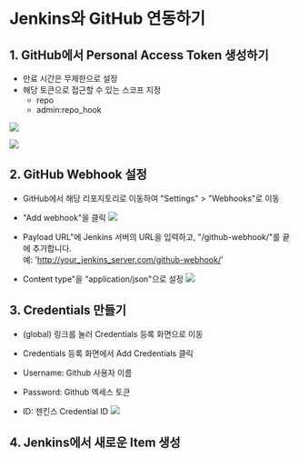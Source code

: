 # Jenkins와 GitHub 연동하기

## 1. GitHub에서 Personal Access Token 생성하기
- 만료 시간은 무제한으로 설정
- 해당 토큰으로 접근할 수 있는 스코프 지정
  - repo
  - admin:repo_hook

![](https://github.com/dididiri1/TIL/blob/main/Jnekins/images/03_01.png?raw=true)

![](https://github.com/dididiri1/TIL/blob/main/Jnekins/images/03_02.png?raw=true)



## 2. GitHub Webhook 설정
- GitHub에서 해당 리포지토리로 이동하여 "Settings" > "Webhooks"로 이동
- "Add webhook"을 클릭
![](https://github.com/dididiri1/TIL/blob/main/Jnekins/images/03_03.png?raw=true)

- Payload URL"에 Jenkins 서버의 URL을 입력하고, "/github-webhook/"를 끝에 추가합니다.   
 예: 'http://your_jenkins_server.com/github-webhook/'
- Content type"을 "application/json"으로 설정
![](https://github.com/dididiri1/TIL/blob/main/Jnekins/images/03_04.png?raw=true)

## 3. Credentials 만들기
- (global) 링크를 눌러 Credentials 등록 화면으로 이동
- Credentials 등록 화면에서 Add Credentials 클릭

- Username: Github 사용자 이름
- Password: Github 엑세스 토큰
- ID: 젠킨스 Credential ID
  ![](https://github.com/dididiri1/TIL/blob/main/Jnekins/images/03_05.png?raw=true)

## 4. Jenkins에서 새로운 Item 생성